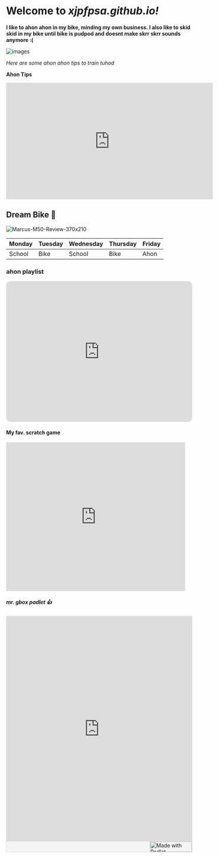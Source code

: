 # Welcome to *xjpfpsa.github.io!*



**I like to ahon ahon in my bike, minding my own business. I also like to skid skid in my bike until bike is pudpod and doesnt make skrr skrr sounds anymore :(**

![images](https://user-images.githubusercontent.com/118147500/202056203-aa9fad85-c77a-45fc-8461-bdddc005fc06.png)

*Here are some ahon ahon tips to train tuhod*

**Ahon Tips**

<iframe width="560" height="315" src="https://www.youtube.com/embed/zuxclYwVTXI?start=1" title="YouTube video player" frameborder="0" allow="accelerometer; autoplay; clipboard-write; encrypted-media; gyroscope; picture-in-picture" allowfullscreen></iframe>

## Dream Bike 🤪

![Marcus-M50-Review-370x210](https://user-images.githubusercontent.com/118147500/202339723-db8e5d38-406c-471c-9787-04313248020e.jpg)

| Monday | Tuesday | Wednesday | Thursday | Friday |
|--------|---------|-----------|----------|--------|
| School | Bike | School | Bike | Ahon |

### ahon playlist

<iframe style="border-radius:12px" src="https://open.spotify.com/embed/playlist/7J7dAbflYq2ndnLNPQp1e2?utm_source=generator" width="100%" height="380" frameBorder="0" allowfullscreen="" allow="autoplay; clipboard-write; encrypted-media; fullscreen; picture-in-picture" loading="lazy"></iframe>

#### My fav. scratch game

<iframe src="https://scratch.mit.edu/projects/332026728/embed" allowtransparency="true" width="485" height="402" frameborder="0" scrolling="no" allowfullscreen></iframe>

##### mr. gbox padlet 👍

<div class="padlet-embed" style="border:1px solid rgba(0,0,0,0.1);border-radius:2px;box-sizing:border-box;overflow:hidden;position:relative;width:100%;background:#F4F4F4"><p style="padding:0;margin:0"><iframe src="https://padlet.com/embed/l5feue2domd8qsyl" frameborder="0" allow="camera;microphone;geolocation" style="width:100%;height:608px;display:block;padding:0;margin:0"></iframe></p><div style="display:flex;align-items:center;justify-content:end;margin:0;height:28px"><a href="https://padlet.com?ref=embed" style="display:block;flex-grow:0;margin:0;border:none;padding:0;text-decoration:none" target="_blank"><div style="display:flex;align-items:center;"><img src="https://padlet.net/embeds/made_with_padlet_2022.png" width="114" height="28" style="padding:0;margin:0;background:0 0;border:none;box-shadow:none" alt="Made with Padlet"></div></a></div></div>


 
